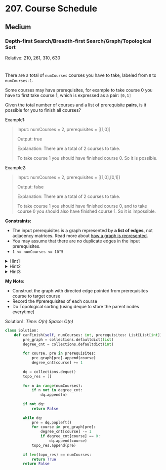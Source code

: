 # 207. Course Schedule
## Medium
### Depth-first Search/Breadth-first Search/Graph/Topological Sort
Relative: 210, 261, 310, 630
#

There are a total of ```numCourses``` courses you have to take, labeled from ```0``` to ```numCourses-1```.

Some courses may have prerequisites, for example to take course 0 you have to first take course 1, which is expressed as a pair: ```[0,1]```

Given the total number of courses and a list of prerequisite **pairs**, is it possible for you to finish all courses?

Example1:
> Input: numCourses = 2, prerequisites = [[1,0]]
> 
> Output: true
>
> Explanation: There are a total of 2 courses to take. 
>
> To take course 1 you should have finished course 0. So it is possible.

Example2:
> Input: numCourses = 2, prerequisites = [[1,0],[0,1]]
> 
> Output: false
>
> Explanation: There are a total of 2 courses to take. 
>
> To take course 1 you should have finished course 0, and to take course 0 you should also have finished course 1. So it is impossible.

**Constraints:** 
* The input prerequisites is a graph represented by **a list of edges**, not adjacency matrices. Read more about [how a graph is represented](https://www.khanacademy.org/computing/computer-science/algorithms/graph-representation/a/representing-graphs).
* You may assume that there are no duplicate edges in the input prerequisites.
* ```1 <= numCourses <= 10^5```

<details><summary>Hint1</summary>
This problem is equivalent to finding if a cycle exists in a directed graph. If a cycle exists, no topological ordering exists and therefore it will be impossible to take all courses.
</details>

<details><summary>Hint2</summary>
[Topological Sort via DFS](https://www.coursera.org/specializations/algorithms) - A great video tutorial (21 minutes) on Coursera explaining the basic concepts of Topological Sort.
</details>

<details><summary>Hint3</summary>
Topological sort could also be done via [BFS](https://en.wikipedia.org/wiki/Topological_sorting#Algorithms).
</details>

**My Note:**
* Construct the graph with directed edge pointed from prerequisites course to target course
* Record the #prerequisites of each course
* Do Topological sorting (using deque to store the parent nodes everytime)

Solution1:
*Time: O(n)*
*Space: O(n)*
```python
class Solution:
    def canFinish(self, numCourses: int, prerequisites: List[List[int]]) -> bool:
        pre_graph = collections.defaultdict(list)
        degree_cnt = collections.defaultdict(int)
        
        for course, pre in prerequisites:
            pre_graph[pre].append(course)
            degree_cnt[course] += 1
        
        dq = collections.deque()
        topo_res = []
        
        for n in range(numCourses):
            if n not in degree_cnt:
                dq.append(n)
                
        if not dq:
            return False
        
        while dq:
            pre = dq.popleft()
            for course in pre_graph[pre]:
                degree_cnt[course] -= 1
                if degree_cnt[course] == 0:
                    dq.append(course)
            topo_res.append(pre)
            
        if len(topo_res) == numCourses:
            return True
        return False
```
